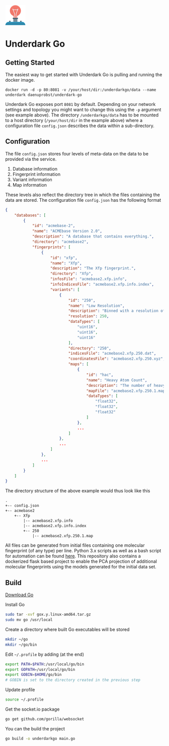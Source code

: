 ![Underdark Go](https://github.com/reymond-group/underdarkgo/blob/master/logo.png?raw=true)
# Underdark Go
## Getting Started
The easiest way to get started with Underdark Go is pulling and running the docker image.
```
docker run -d -p 80:8081 -v /your/host/dir:/underdarkgo/data --name underdark daenuprobst/underdark-go
```
Underdark Go exposes port `8081` by default. Depending on your network settings and topology you might want to change this using the `-p` argument (see example above). The directory `/underdarkgo/data` has to be mounted to a host directory (`/your/host/dir` in the example above) where a configuration file `config.json` describes the data within a sub-directory.
## Configuration
The file `config.json` stores four levels of meta-data on the data to be provided via the service.
1. Database information
2. Fingerprint information
3. Variant information
4. Map information

These levels also reflect the directory tree in which the files containing the data are stored. The configuration file `config.json` has the following format
```json
{
    "databases": [
        {
            "id": "acmebase-2",
            "name": "ACMEbase Version 2.0",
            "description": "A database that contains everything.",
            "directory": "acmebase2",
            "fingerprints": [
                {
                    "id": "xfp",
                    "name": "Xfp",
                    "description": "The Xfp fingerprint.",
                    "directory": "Xfp",
                    "infosFile": "acmebase2.xfp.info",
                    "infoIndicesFile": "acmebase2.xfp.info.index",
                    "variants": [
                        {
                            "id": "250",
                            "name": "Low Resolution",
                            "description": "Binned with a resolution of 250 x 250 x 250.",
                            "resolution": 250,
                            "dataTypes": [
                                "uint16",
                                "uint16",
                                "uint16"
                            ],
                            "directory": "250",
                            "indicesFile": "acmebase2.xfp.250.dat",
                            "coordinatesFile": "acmebase2.xfp.250.xyz",
                            "maps": [
                                {
                                    "id": "hac",
                                    "name": "Heavy Atom Count",
                                    "description": "The number of heavy (non-hydrogen) atoms in the molecule.",
                                    "mapFile": "acmebase2.xfp.250.1.map",
                                    "dataTypes": [
                                        "float32",
                                        "float32",
                                        "float32"
                                    ]
                                },
                                ...
                            ]
                        },
                        ...
                    ]
                },
                ...
            ]
        }
    ]
}
```
The directory structure of the above example would thus look like this
```
.
+-- config.json
+-- acmebase2
    +-- Xfp
        |-- acmebase2.xfp.info
        |-- acmebase2.xfp.info.index
        +-- 250
            |-- acmebase2.xfp.250.1.map
```
All files can be generated from initial files containing one molecular fingerprint (of any type) per line. Python 3.x scripts as well as a bash script for automation can be found [here](https://github.com/reymond-group/pca). This repository also contains a dockerized flask based project to enable the PCA projection of additional molecular fingerprints using the models generated for the initial data set.
## Build
[Download Go](https://golang.org/dl/)

Install Go
```bash
sudo tar -xvf gox.y.linux-amd64.tar.gz
sudo mv go /usr/local
```
Create a directory where built Go executables will be stored
```bash
mkdir ~/go
mkdir ~/go/bin
```
Edit `~/.profile` by adding (at the end)
```bash
export PATH=$PATH:/usr/local/go/bin
export GOPATH=/usr/local/go/bin
export GOBIN=$HOME/go/bin
# GOBIN is set to the directory created in the previous step
```
Update profile
```bash
source ~/.profile
```
Get the socket.io package
```bash
go get github.com/gorilla/websocket
```
You can the build the project
```bash
go build -o underdarkgo main.go
```
